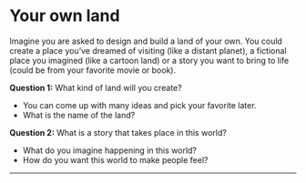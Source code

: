 # Your own land

Imagine you are asked to design and build a land of your own. You could create a place you’ve dreamed of visiting (like a distant planet), a fictional place you imagined (like a cartoon land) or a story you want to bring to life (could be from your favorite movie or book).

**Question 1:** What kind of land will you create?

* You can come up with many ideas and pick your favorite later.
* What is the name of the land?

**Question 2:** What is a story that takes place in this world?

* What do you imagine happening in this world?
* How do you want this world to make people feel?

---

